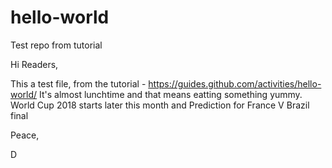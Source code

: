 # hello-world
Test repo from tutorial

Hi Readers,

This a test file, from the tutorial - https://guides.github.com/activities/hello-world/
It's almost lunchtime and that means eatting something yummy.
World Cup 2018 starts later this month and Prediction for France V Brazil final

Peace,

D
